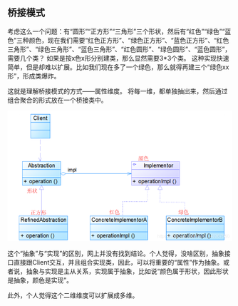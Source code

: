 ## 桥接模式

考虑这么一个问题：有“圆形”“正方形”“三角形”三个形状，然后有“红色”“绿色”“蓝色”三种颜色，现在我们需要“红色正方形”、“绿色正方形”、“蓝色正方形”、“红色三角形”、“绿色三角形”、“蓝色三角形”、“红色圆形”、“绿色圆形”、“蓝色圆形”，需要几个类？
 如果是按x色x形分别建类，那么显然需要3*3个类。
 这种实现快速简单，但是却难以扩展。比如我们现在多了一个绿色，那么就得再建三个“绿色xx形”，形成类爆炸。

这就是理解桥接模式的方式——属性维度。
 将每一维，都单独抽出来，然后通过组合聚合的形式放在一个桥接类中。

![](../../img/桥接模式.png)

这个“抽象”与“实现”的区别，网上并没有找到结论。个人觉得，没啥区别，抽象接口直接跟Client交互，并且组合实现类，因此，可以将重要的“属性”作为抽象。或者说，抽象与实现是主从关系，实现属于抽象，比如说“颜色属于形状，因此形状是抽象，颜色是实现”。

此外，个人觉得这个二维维度可以扩展成多维。